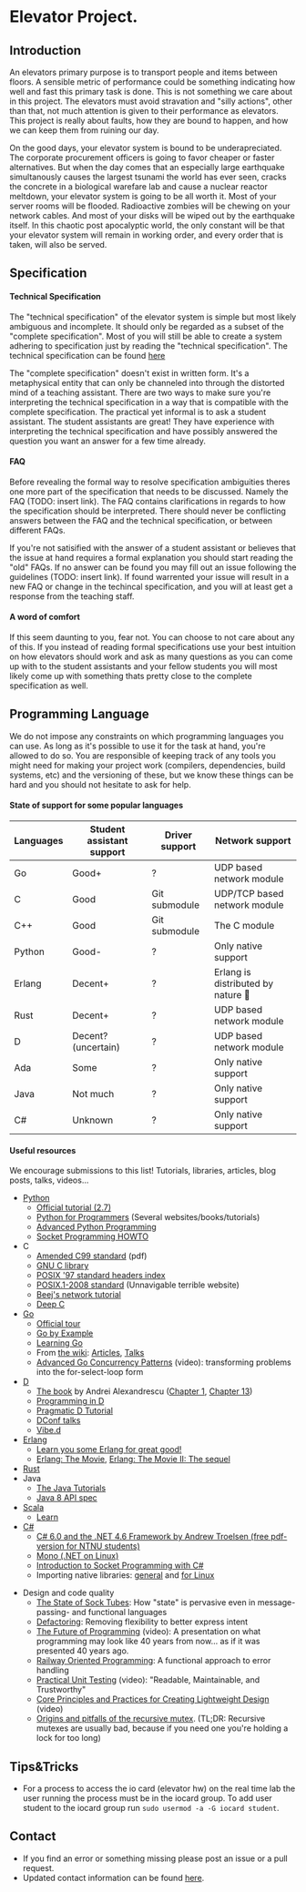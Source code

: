 # Elevator Project.

## Introduction
An elevators primary purpose is to transport people and items between floors. A sensible metric of performance could be something indicating how well and fast this primary task is done. This is not something we care about in this project. The elevators must avoid stravation and "silly actions", other than that, not much attention is given to their performance as elevators. This project is really about faults, how they are bound to happen, and how we can keep them from ruining our day. 

On the good days, your elevator system is bound to be underapreciated. The corporate procurement officers is going to favor cheaper or faster alternatives. But when the day comes that an especially large earthquake simultanously causes the largest tsunami the world has ever seen, cracks the concrete in a biological warefare lab and cause a nuclear reactor meltdown, your elevator system is going to be all worth it. Most of your server rooms will be flooded. Radioactive zombies will be chewing on your network cables. And most of your disks will be wiped out by the earthquake itself. In this chaotic post apocalyptic world, the only constant will be that your elevator system will remain in working order, and every order that is taken, will also be served.

## Specification
#### Technical Specification
The "technical specification" of the elevator system is simple but most likely ambiguous and incomplete. It should only be regarded as a subset of the "complete specification". Most of you will still be able to create a system adhering to specification just by reading the "technical specification". The technical specification can be found [here](SPECIFICATION.md)

The "complete specification" doesn't exist in written form. It's a metaphysical entity that can only be channeled into through the distorted mind of a teaching assistant. There are two ways to make sure you're interpreting the technical specification in a way that is compatible with the complete specification. The practical yet informal is to ask a student assistant. The student assistants are great! They have experience with interpreting the technical specification and have possibly answered the question you want an answer for a few time already.

#### FAQ
Before revealing the formal way to resolve specification ambiguities theres one more part of the specification that needs to be discussed. Namely the FAQ (TODO: insert link). The FAQ contains clarifications in regards to how the specification should be interpreted. There should never be conflicting answers between the FAQ and the technical specification, or between different FAQs.

If you're not satisified with the answer of a student assistant or believes that the issue at hand requires a formal explanation you should start reading the "old" FAQs. If no answer can be found you may fill out an issue following the guidelines (TODO: insert link). If found warrented your issue will result in a new FAQ or change in the techincal specification, and you will at least get a response from the teaching staff.

#### A word of comfort
If this seem daunting to you, fear not. You can choose to not care about any of this. If you instead of reading formal specifications use your best intuition on how elevators should work and ask as many questions as you can come up with to the student assistants and your fellow students you will most likely come up with something thats pretty close to the complete specification as well.

## Programming Language
We do not impose any constraints on which programming languages you can use. As long as it's possible to use it for the task at hand, you're allowed to do so. You are responsible of keeping track of any tools you might need for making your project work (compilers, dependencies, build systems, etc) and the versioning of these, but we know these things can be hard and you should not hesitate to ask for help. 

#### State of support for some popular languages

| Languages | Student assistant support | Driver support                  | Network support                       |
|-----------|---------------------------|---------------------------------|---------------------------------------|
| Go        | Good+                     | ?                               | UDP based network module              |
| C         | Good                      | Git submodule                   | UDP/TCP based network module          |
| C++       | Good                      | Git submodule                   | The C module                          |
| Python    | Good-                     | ?                               | Only native support                   |
| Erlang    | Decent+                   | ?                               | Erlang is distributed by nature :tada:|
| Rust      | Decent+                   | ?                               | UDP based network module              |
| D         | Decent? (uncertain)       | ?                               | UDP based network module              |
| Ada       | Some                      | ?                               | Only native support                   |
| Java      | Not much                  | ?                               | Only native support                   |
| C#        | Unknown                   | ?                               | Only native support                   |

#### Useful resources
We encourage submissions to this list! Tutorials, libraries, articles, blog posts, talks, videos...
 - [Python](http://python.org/)
   - [Official tutorial (2.7)](http://docs.python.org/2.7/tutorial/)
   - [Python for Programmers](https://wiki.python.org/moin/BeginnersGuide/Programmers) (Several websites/books/tutorials)
   - [Advanced Python Programming](http://www.slideshare.net/vishnukraj/advanced-python-programming)
   - [Socket Programming HOWTO](http://docs.python.org/2/howto/sockets.html)
 - C
   - [Amended C99 standard](http://www.open-std.org/jtc1/sc22/wg14/www/docs/n1256.pdf) (pdf)
   - [GNU C library](http://www.gnu.org/software/libc/manual/html_node/)
   - [POSIX '97 standard headers index](http://pubs.opengroup.org/onlinepubs/7990989775/headix.html)
   - [POSIX.1-2008 standard](http://pubs.opengroup.org/onlinepubs/9699919799/) (Unnavigable terrible website)
   - [Beej's network tutorial](http://beej.us/guide/bgnet/)
   - [Deep C](http://www.slideshare.net/olvemaudal/deep-c)
 - [Go](http://golang.org/)
   - [Official tour](http://tour.golang.org/)
   - [Go by Example](https://gobyexample.com/)
   - [Learning Go](http://www.miek.nl/projects/learninggo/)
   - From [the wiki](http://code.google.com/p/go-wiki/): [Articles](https://code.google.com/p/go-wiki/wiki/Articles), [Talks](https://code.google.com/p/go-wiki/wiki/GoTalks)
   - [Advanced Go Concurrency Patterns](https://www.youtube.com/watch?v=QDDwwePbDtw) (video): transforming problems into the for-select-loop form
 - [D](http://dlang.org/)
   - [The book](http://www.amazon.com/exec/obidos/ASIN/0321635361/) by Andrei Alexandrescu ([Chapter 1](http://www.informit.com/articles/article.aspx?p=1381876), [Chapter 13](http://www.informit.com/articles/article.aspx?p=1609144))
   - [Programming in D](http://ddili.org/ders/d.en/)
   - [Pragmatic D Tutorial](http://qznc.github.io/d-tut/)
   - [DConf talks](http://www.youtube.com/channel/UCzYzlIaxNosNLAueoQaQYXw/videos)
   - [Vibe.d](http://vibed.org/)
 - [Erlang](http://www.erlang.org/)
   - [Learn you some Erlang for great good!](http://learnyousomeerlang.com/content)
   - [Erlang: The Movie](http://www.youtube.com/watch?v=uKfKtXYLG78), [Erlang: The Movie II: The sequel](http://www.youtube.com/watch?v=rRbY3TMUcgQ)
 - [Rust](http://www.rust-lang.org/)
 - Java
   - [The Java Tutorials](http://docs.oracle.com/javase/tutorial/index.html)
   - [Java 8 API spec](http://docs.oracle.com/javase/8/docs/api/)
 - [Scala](http://scala-lang.org/)
   - [Learn](http://scala-lang.org/documentation/)
 - [C#](https://msdn.microsoft.com/en-us/library/kx37x362.aspx?f=255&MSPPError=-2147217396)
   - [C# 6.0 and the .NET 4.6 Framework by Andrew Troelsen (free pdf-version for NTNU students)](http://link.springer.com/book/10.1007/978-1-4842-1332-2)
   - [Mono (.NET on Linux)](http://www.mono-project.com/docs/)
   - [Introduction to Socket Programming with C#](http://www.codeproject.com/Articles/10649/An-Introduction-to-Socket-Programming-in-NET-using)
   - Importing native libraries: [general](http://www.codeproject.com/Articles/403285/P-Invoke-Tutorial-Basics-Part) and [for Linux](http://www.mono-project.com/docs/advanced/pinvoke/)

<!-- -->
 
 - Design and code quality
   - [The State of Sock Tubes](http://james-iry.blogspot.no/2009/04/state-of-sock-tubes.html): How "state" is pervasive even in message-passing- and functional languages
   - [Defactoring](http://raganwald.com/2013/10/08/defactoring.html): Removing flexibility to better express intent
   - [The Future of Programming](http://vimeo.com/71278954) (video): A presentation on what programming may look like 40 years from now... as if it was presented 40 years ago.
   - [Railway Oriented Programming](http://www.slideshare.net/ScottWlaschin/railway-oriented-programming): A functional approach to error handling
   - [Practical Unit Testing](https://www.youtube.com/watch?v=i_oA5ZWLhQc) (video): "Readable, Maintainable, and Trustworthy"
   - [Core Principles and Practices for Creating Lightweight Design](https://www.youtube.com/watch?v=3G-LO9T3D1M&t=4h31m25s) (video)
    - [Origins and pitfalls of the recursive mutex](http://zaval.org/resources/library/butenhof1.html). (TL;DR: Recursive mutexes are usually bad, because if you need one you're holding a lock for too long)

## Tips&Tricks
- For a process to access the io card (elevator hw) on the real time lab the user running the process must be in the iocard group. To add user student to the iocard group run `sudo usermod -a -G iocard student`.

## Contact
- If you find an error or something missing please post an issue or a pull request.
- Updated contact information can be found [here](https://www.ntnu.no/studier/emner/TTK4145).
